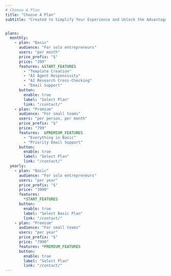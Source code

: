 ```yaml
---
# Choose A Plan
title: "Choose A Plan"
subtitle: "Created to Simplify Your Experience and Unlock the Advantages of CloudPeak's Innovative Technologies"


plans:
  monthly:
    - plan: "Basic"
      audience: "For solo entrepreneurs"
      users: "per month"
      price_prefix: "$"
      price: "399"
      features: &START_FEATURES
        - "Template Creation"
        - "AI Agent Responsivity"
        - "AI Research Cross-Checking"
        - "Email Support"
      button:
        enable: true
        label: "Select Plan"
        link: "/contact/"
    - plan: "Premium"
      audience: "For small teams"
      users: "per person, per month"
      price_prefix: "$"
      price: "799"
      features:  &PREMIUM_FEATURES
        - "Everything in Basic"
        - "Priority Email Support"
      button:
        enable: true
        label: "Select Plan"
        link: "/contact/"
  yearly:
    - plan: "Basic"
      audience: "For solo entrepreneurs"
      users: "per year"
      price_prefix: "$"
      price: "3990"
      features:
        *START_FEATURES
      button:
        enable: true
        label: "Select Basic Plan"
        link: "/contact/"
    - plan: "Premium"
      audience: "For small teams"
      users: "per year"
      price_prefix: "$"
      price: "7990"
      features: *PREMIUM_FEATURES
      button:
        enable: true
        label: "Select Plan"
        link: "/contact/"
---
```

